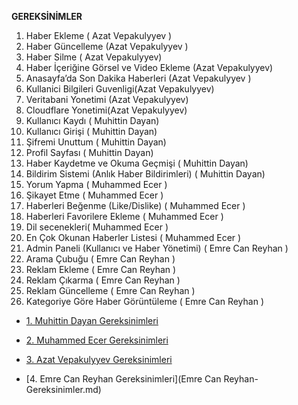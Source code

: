 ﻿**GEREKSİNİMLER** 

1. Haber Ekleme ( Azat Vepakulyyev )
2. Haber Güncelleme (Azat Vepakulyyev )
3. Haber Silme ( Azat Vepakulyyev)
4. Haber İçeriğine Görsel ve Video Ekleme (Azat Vepakulyyev)
5. Anasayfa’da Son Dakika Haberleri (Azat Vepakulyyev )
6. Kullanici Bilgileri Guvenligi(Azat Vepakulyyev)
7. Veritabani Yonetimi (Azat Vepakulyyev)
8. Cloudflare Yonetimi(Azat Vepakulyyev)
9. Kullanıcı Kaydı   ( Muhittin Dayan)
10. Kullanıcı Girişi  ( Muhittin Dayan)
11. Şifremi Unuttum ( Muhittin Dayan)
12. Profil Sayfası ( Muhittin Dayan)
13. Haber Kaydetme ve Okuma Geçmişi ( Muhittin Dayan)
14. Bildirim Sistemi (Anlık Haber Bildirimleri) ( Muhittin Dayan)
15. Yorum Yapma  ( Muhammed Ecer )
16.  Şikayet Etme ( Muhammed Ecer )
17. Haberleri Beğenme (Like/Dislike) ( Muhammed Ecer )
18. Haberleri Favorilere Ekleme ( Muhammed Ecer )
19. Dil secenekleri( Muhammed Ecer )
20. En Çok Okunan Haberler Listesi ( Muhammed Ecer )
21. Admin Paneli (Kullanıcı ve Haber Yönetimi) ( Emre Can Reyhan )
22. Arama Çubuğu ( Emre Can Reyhan )
23. Reklam Ekleme ( Emre Can Reyhan )
24. Reklam Çıkarma ( Emre Can Reyhan )
25. Reklam Güncelleme ( Emre Can Reyhan )
26. Kategoriye Göre Haber Görüntüleme ( Emre Can Reyhan )



- [1. Muhittin Dayan Gereksinimleri](MuhittinDayan.md)

- [2. Muhammed Ecer Gereksinimleri](MuhammedEcer.md)

- [3. Azat Vepakulyyev Gereksinimleri](AzatVepakulyyev-Gereksinimler.md)

- [4. Emre Can Reyhan Gereksinimleri](Emre Can Reyhan-Gereksinimler.md)
